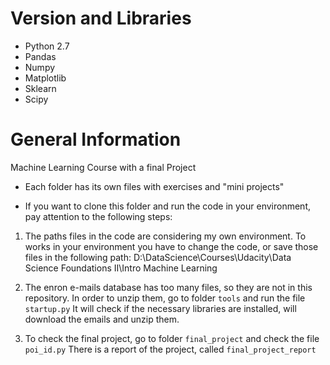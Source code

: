 # Version and Libraries

- Python 2.7
- Pandas
- Numpy
- Matplotlib
- Sklearn
- Scipy

# General Information

Machine Learning Course with a final Project

- Each folder has its own files with exercises and "mini projects"

- If you want to clone this folder and run the code in your environment, pay attention to the following steps:

1. The paths files in the code are considering my own environment. To works in your environment you have to change the code, or
save those files in the following path: D:\DataScience\Courses\Udacity\Data Science Foundations II\Intro Machine Learning

2. The enron e-mails database has too many files, so they are not in this repository. In order to unzip them, go to folder `tools` and run the file `startup.py`
It will check if the necessary libraries are installed, will download the emails and unzip them.

3. To check the final project, go to folder `final_project` and check the file `poi_id.py`
There is a report of the project, called `final_project_report`




